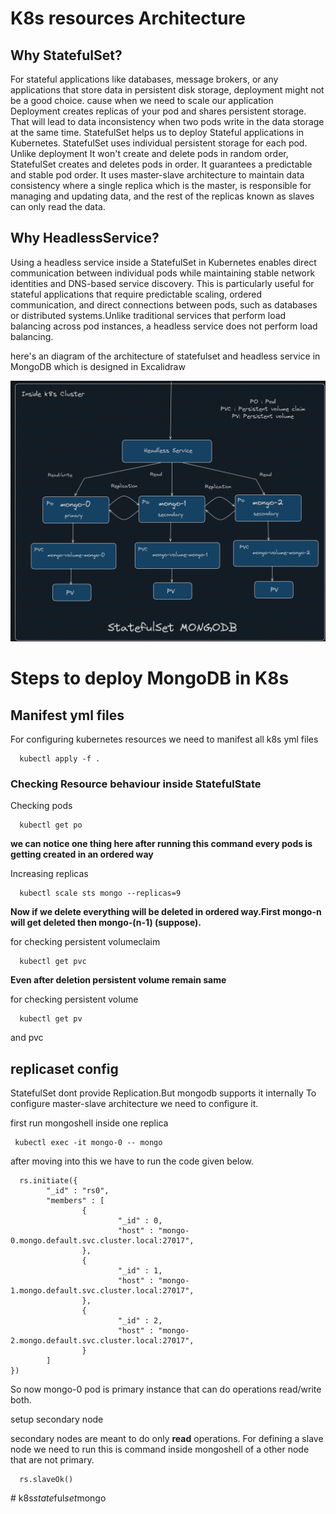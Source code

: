 # K8s resources Architecture

## Why StatefulSet?

For stateful applications like databases, message brokers, or any applications that store data in persistent disk storage, deployment might not be a good choice. cause when we need to scale our application Deployment creates replicas of your pod and shares persistent storage. That will lead to data inconsistency when two pods write in the data storage at the same time. StatefulSet helps us to deploy Stateful applications in Kubernetes. StatefulSet uses individual persistent storage for each pod. Unlike deployment It won't create and delete pods in random order, StatefulSet creates and deletes pods in order. It guarantees a predictable and stable pod order. It uses master-slave architecture to maintain data consistency where a single replica which is the master, is responsible for managing and updating data, and the rest of the replicas known as slaves can only read the data.

## Why HeadlessService?

Using a headless service inside a StatefulSet in Kubernetes enables direct communication between individual pods while maintaining stable network identities and DNS-based service discovery. This is particularly useful for stateful applications that require predictable scaling, ordered communication, and direct connections between pods, such as databases or distributed systems.Unlike traditional services that perform load balancing across pod instances, a headless service does not perform load balancing.

here's an diagram of the architecture of statefulset and headless service in MongoDB which is designed in Excalidraw

![Stateful_set_img](./static/StateFulStateMongodb.png)

# Steps to deploy MongoDB in K8s

## Manifest yml files

For configuring kubernetes resources we need to manifest
all k8s yml files

```
  kubectl apply -f .
```

### Checking Resource behaviour inside StatefulState

Checking pods

```
  kubectl get po
```

**we can notice one thing here after running this command every pods is getting created in an ordered way**

Increasing replicas

```
  kubectl scale sts mongo --replicas=9
```

**Now if we delete everything will be deleted in ordered way.First mongo-n will get deleted then mongo-(n-1) (suppose).**

for checking persistent volumeclaim

```
  kubectl get pvc
```

**Even after deletion persistent volume remain same**

for checking persistent volume

```
  kubectl get pv
```

and pvc

## replicaset config

StatefulSet dont provide Replication.But mongodb supports it internally To configure master-slave architecture we need to configure it.

first run mongoshell inside one replica

```
 kubectl exec -it mongo-0 -- mongo
```

after moving into this we have to run the code given below.

```
  rs.initiate({
        "_id" : "rs0",
        "members" : [
                {
                        "_id" : 0,
                        "host" : "mongo-0.mongo.default.svc.cluster.local:27017",
                },
                {
                        "_id" : 1,
                        "host" : "mongo-1.mongo.default.svc.cluster.local:27017",
                },
                {
                        "_id" : 2,
                        "host" : "mongo-2.mongo.default.svc.cluster.local:27017",
                }
        ]
})
```

So now mongo-0 pod is primary instance that can do operations read/write both.

setup secondary node

secondary nodes are meant to do only **read** operations. For defining a slave node we need to run this is command inside mongoshell of a other node that are not primary.

```
  rs.slaveOk()
```
#   k 8 s _ s t a t e _ f u l _ s e t _ m o n g o 
 
 